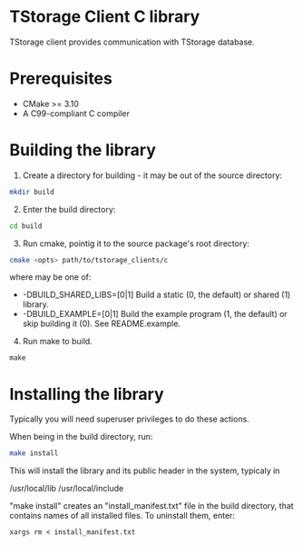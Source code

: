 # TStorage Client C library
TStorage client provides communication with TStorage database.

# Prerequisites

* CMake >= 3.10
* A C99-compliant C compiler

# Building the library

1. Create a directory for building - it may be out of the source directory:

```sh
mkdir build
```


2. Enter the build directory:

```sh
cd build
```

3. Run cmake, pointig it to the source package's root directory:

```sh
cmake <opts> path/to/tstorage_clients/c
```

where <opts> may be one of:

* -DBUILD_SHARED_LIBS=[0|1]
  Build a static (0, the default) or shared (1) library.
* -DBUILD_EXAMPLE=[0|1]
  Build the example program (1, the default) or skip building it (0).
  See README.example.

4. Run make to build.

```shell
make
```

# Installing the library

Typically you will need superuser privileges to do these actions.

When being in the build directory, run:

```sh
make install
```

This will install the library and its public header in the system, typicaly in

/usr/local/lib
/usr/local/include

"make install" creates an "install_manifest.txt" file in the build directory, that
contains names of all installed files. To uninstall them, enter:

```shell
xargs rm < install_manifest.txt
```
